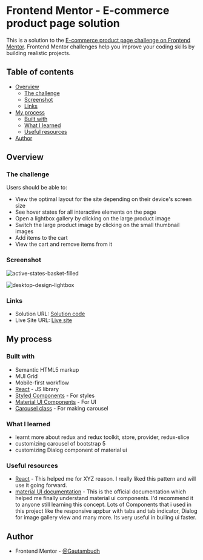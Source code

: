 
# Frontend Mentor - E-commerce product page solution

This is a solution to the [E-commerce product page challenge on Frontend Mentor](https://www.frontendmentor.io/challenges/ecommerce-product-page-UPsZ9MJp6). Frontend Mentor challenges help you improve your coding skills by building realistic projects. 

## Table of contents

- [Overview](#overview)
  - [The challenge](#the-challenge)
  - [Screenshot](#screenshot)
  - [Links](#links)
- [My process](#my-process)
  - [Built with](#built-with)
  - [What I learned](#what-i-learned)
  - [Useful resources](#useful-resources)
- [Author](#author)

## Overview

### The challenge

Users should be able to:

- View the optimal layout for the site depending on their device's screen size
- See hover states for all interactive elements on the page
- Open a lightbox gallery by clicking on the large product image
- Switch the large product image by clicking on the small thumbnail images
- Add items to the cart
- View the cart and remove items from it

### Screenshot
![active-states-basket-filled](https://github.com/Gautambudh/E-commerce-sneaker-page/assets/112330342/51aa3288-4902-4c55-8d48-d5e589ab3a20)

![desktop-design-lightbox](https://github.com/Gautambudh/E-commerce-sneaker-page/assets/112330342/7cc10525-c79f-49dd-9561-28978a38ed7b)

### Links

- Solution URL: [Solution code](https://github.com/Gautambudh/E-commerce-sneaker-page.git)
- Live Site URL: [Live site](https://kaleidoscopic-pithivier-581613.netlify.app/)

## My process

### Built with

- Semantic HTML5 markup
- MUI Grid
- Mobile-first workflow
- [React](https://reactjs.org/) - JS library
- [Styled Components](https://styled-components.com/) - For styles
- [Material UI Components](https://mui.com/material-ui/getting-started/overview/) - For UI
- [Carousel class](https://getbootstrap.com/docs/5.3/components/carousel) - For making carousel

### What I learned

- learnt more about redux and redux toolkit, store, provider, redux-slice
- customizing carousel of bootstrap 5
- customizing Dialog component of material ui

### Useful resources

- [React](https://reactjs.org/) - This helped me for XYZ reason. I really liked this pattern and will use it going forward.
- [material UI documentation](https://mui.com/material-ui/getting-started/overview/) - This is the official documentation which helped me finally understand material ui components. I'd recommend it to anyone still learning this concept. Lots of Components that i used in this project like the responsive appbar with tabs and tab indicator, Dialog for image gallery view and many more. Its very useful in builing ui faster.

## Author

- Frontend Mentor - [@Gautambudh](https://www.frontendmentor.io/profile/Gautambudh)
